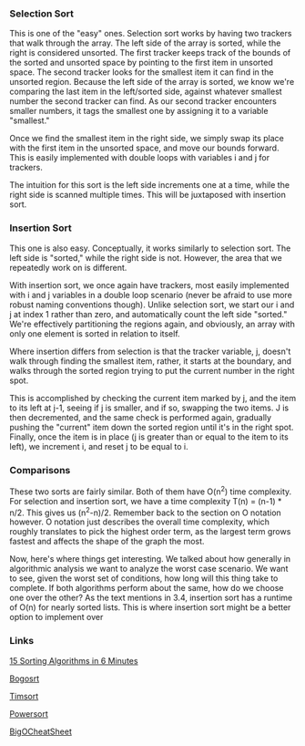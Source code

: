 ### Selection Sort

This is one of the "easy" ones. Selection sort works by having two trackers that walk through the array. The left side of the array is sorted, while the right is considered unsorted. The first tracker keeps track of the bounds of the sorted and unsorted space by pointing to the first item in unsorted space. The second tracker looks for the smallest item it can find in the unsorted region. Because the left side of the array is sorted, we know we're comparing the last item in the left/sorted side, against whatever smallest number the second tracker can find. As our second tracker encounters smaller numbers, it tags the smallest one by assigning it to a variable "smallest."

Once we find the smallest item in the right side, we simply swap its place with the first item in the unsorted space, and move our bounds forward. This is easily implemented with double loops with variables i and j for trackers.

The intuition for this sort is the left side increments one at a time, while the right side is scanned multiple times. This will be juxtaposed with insertion sort.

### Insertion Sort

This one is also easy. Conceptually, it works similarly to selection sort. The left side is "sorted," while the right side is not. However, the area that we repeatedly work on is different.

With insertion sort, we once again have trackers, most easily implemented with i and j variables in a double loop scenario (never be afraid to use more robust naming conventions though). Unlike selection sort, we start our i and j at index 1 rather than zero, and automatically count the left side "sorted." We're effectively partitioning the regions again, and obviously, an array with only one element is sorted in relation to itself. 

Where insertion differs from selection is that the tracker variable, j, doesn't walk through finding the smallest item, rather, it starts at the boundary, and walks through the sorted region trying to put the current number in the right spot.

This is accomplished by checking the current item marked by j, and the item to its left at j-1, seeing if j is smaller, and if so, swapping the two items. J is then decremented, and the same check is performed again, gradually pushing the "current" item down the sorted region until it's in the right spot. Finally, once the item is in place (j is greater than or equal to the item to its left), we increment i, and reset j to be equal to i. 

### Comparisons

These two sorts are fairly similar. Both of them have O(n<sup>2</sup>) time complexity. For selection and insertion sort, we have a time complexity T(n) = (n-1) * n/2. This gives us (n<sup>2</sup>-n)/2. Remember back to the section on O notation however. O notation just describes the overall time complexity, which roughly translates to pick the highest order term, as the largest term grows fastest and affects the shape of the graph the most. 

Now, here's where things get interesting. We talked about how generally in algorithmic analysis we want to analyze the worst case scenario. We want to see, given the worst set of conditions, how long will this thing take to complete. If both algorithms perform about the same, how do we choose one over the other? As the text mentions in 3.4, insertion sort has a runtime of O(n) for nearly sorted lists. This is where insertion sort might be a better option to implement over 

### Links

[15 Sorting Algorithms in 6 Minutes](https://www.youtube.com/watch?v=kPRA0W1kECg)

[Bogosrt](https://en.wikipedia.org/wiki/Bogosort)

[Timsort](https://en.wikipedia.org/wiki/Timsort)

[Powersort](https://www.youtube.com/watch?v=exbuZQpWkQ0)

[BigOCheatSheet](https://www.bigocheatsheet.com)
